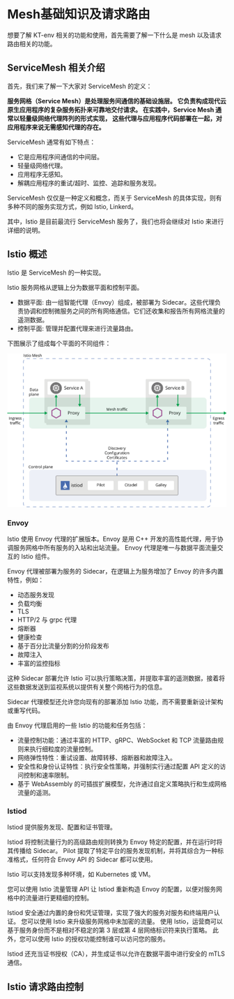 # Mesh基础知识及请求路由

想要了解 KT-env 相关的功能和使用，首先需要了解一下什么是 mesh 以及请求路由相关的功能。

## ServiceMesh 相关介绍

首先，我们来了解一下大家对 ServiceMesh 的定义：

**服务网格（Service Mesh）是处理服务间通信的基础设施层。
它负责构成现代云原生应用程序的复杂服务拓扑来可靠地交付请求。
在实践中，Service Mesh 通常以轻量级网络代理阵列的形式实现，
这些代理与应用程序代码部署在一起，对应用程序来说无需感知代理的存在。**

ServiceMesh 通常有如下特点：

 - 它是应用程序间通信的中间层。
 - 轻量级网络代理。
 - 应用程序无感知。
 - 解耦应用程序的重试/超时、监控、追踪和服务发现。

ServiceMesh 仅仅是一种定义和概念，而关于 ServiceMesh 的具体实现，则有多种不同的服务实现方式，例如 Istio, Linkerd。

其中，Istio 是目前最流行 ServiceMesh 服务了，我们也将会继续对 Istio 来进行详细的说明。

## Istio 概述

Istio 是 ServiceMesh 的一种实现。

Istio 服务网格从逻辑上分为数据平面和控制平面。

 - 数据平面: 由一组智能代理（Envoy）组成，被部署为 Sidecar。这些代理负责协调和控制微服务之间的所有网络通信。它们还收集和报告所有网格流量的遥测数据。
 - 控制平面: 管理并配置代理来进行流量路由。


下图展示了组成每个平面的不同组件：

![request_routing1](./pictures/request_routing1.svg)

### Envoy

Istio 使用 Envoy 代理的扩展版本。Envoy 是用 C++ 开发的高性能代理，用于协调服务网格中所有服务的入站和出站流量。
Envoy 代理是唯一与数据平面流量交互的 Istio 组件。

Envoy 代理被部署为服务的 Sidecar，在逻辑上为服务增加了 Envoy 的许多内置特性，例如：

 - 动态服务发现
 - 负载均衡
 - TLS
 - HTTP/2 与 grpc 代理
 - 熔断器
 - 健康检查
 - 基于百分比流量分割的分阶段发布
 - 故障注入
 - 丰富的监控指标

这种 Sidecar 部署允许 Istio 可以执行策略决策，并提取丰富的遥测数据，接着将这些数据发送到监视系统以提供有关整个网格行为的信息。

Sidecar 代理模型还允许您向现有的部署添加 Istio 功能，而不需要重新设计架构或重写代码。

由 Envoy 代理启用的一些 Istio 的功能和任务包括：

 - 流量控制功能：通过丰富的 HTTP、gRPC、WebSocket 和 TCP 流量路由规则来执行细粒度的流量控制。
 - 网络弹性特性：重试设置、故障转移、熔断器和故障注入。
 - 安全性和身份认证特性：执行安全性策略，并强制实行通过配置 API 定义的访问控制和速率限制。
 - 基于 WebAssembly 的可插拔扩展模型，允许通过自定义策略执行和生成网格流量的遥测。

### Istiod

Istiod 提供服务发现、配置和证书管理。

Istiod 将控制流量行为的高级路由规则转换为 Envoy 特定的配置，并在运行时将其传播给 Sidecar。
Pilot 提取了特定平台的服务发现机制，并将其综合为一种标准格式，任何符合 Envoy API 的 Sidecar 都可以使用。

Istio 可以支持发现多种环境，如 Kubernetes 或 VM。

您可以使用 Istio 流量管理 API 让 Istiod 重新构造 Envoy 的配置，以便对服务网格中的流量进行更精细的控制。

Istiod 安全通过内置的身份和凭证管理，实现了强大的服务对服务和终端用户认证。
您可以使用 Istio 来升级服务网格中未加密的流量。
使用 Istio，运营商可以基于服务身份而不是相对不稳定的第 3 层或第 4 层网络标识符来执行策略。
此外，您可以使用 Istio 的授权功能控制谁可以访问您的服务。

Istiod 还充当证书授权（CA），并生成证书以允许在数据平面中进行安全的 mTLS 通信。

## Istio 请求路由控制
















